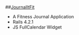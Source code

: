 ##[JournalItFit](https://serene-waters-6614.herokuapp.com/)

* A Fitness Journal Application
* Rails 4.2.1
* JS FullCalendar Widget



